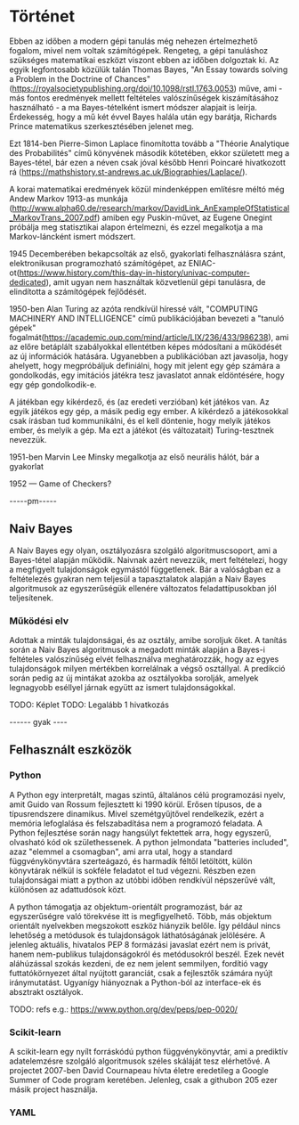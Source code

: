 # Történet

Ebben az időben a modern gépi tanulás még nehezen értelmezhető fogalom, mivel nem voltak számítógépek. Rengeteg, a gépi tanuláshoz szükséges matematikai eszközt viszont ebben az időben dolgoztak ki. Az egyik legfontosabb közülük talán Thomas Bayes, "An Essay towards solving a Problem in the Doctrine of Chances"(https://royalsocietypublishing.org/doi/10.1098/rstl.1763.0053) műve, ami - más fontos eredmények mellett feltételes valószínűségek kiszámításához használható - a ma Bayes-tételként ismert módszer alapjait is leírja. Érdekesség, hogy a mű két évvel Bayes halála után egy barátja, Richards Prince matematikus szerkesztésében jelenet meg.

Ezt 1814-ben Pierre-Simon Laplace finomította tovább a "Théorie Analytique des Probabilités" című könyvének második kötetében, ekkor született meg a Bayes-tétel, bár ezen a néven csak jóval később Henri Poincaré hivatkozott rá (https://mathshistory.st-andrews.ac.uk/Biographies/Laplace/).

A korai matematikai eredmények közül mindenképpen említésre méltó még Andew Markov 1913-as munkája (http://www.alpha60.de/research/markov/DavidLink_AnExampleOfStatistical_MarkovTrans_2007.pdf) amiben egy Puskin-művet, az Eugene Onegint próbálja meg statisztikai alapon értelmezni, és ezzel megalkotja a ma Markov-láncként ismert módszert.

1945 Decemberében bekapcsolták az első, gyakorlati felhasználásra szánt, elektronikusan programozható számítógépet, az ENIAC-ot(https://www.history.com/this-day-in-history/univac-computer-dedicated), amit ugyan nem használtak közvetlenül gépi tanulásra, de elindította a számítógépek fejlődését.

1950-ben Alan Turing az azóta rendkívül híressé vált, "COMPUTING MACHINERY AND INTELLIGENCE" című publikációjában bevezeti a "tanuló gépek" fogalmát(https://academic.oup.com/mind/article/LIX/236/433/986238), ami az előre betáplált szabályokkal ellentétben képes módosítani a működését az új információk hatására. Ugyanebben a publikációban azt javasolja, hogy ahelyett, hogy megpróbáljuk definiálni, hogy mit jelent egy gép számára a gondolkodás, egy imitációs játékra tesz javaslatot annak eldöntésére, hogy egy gép gondolkodik-e.

A játékban egy kikérdező, és (az eredeti verzióban) két játékos van. Az egyik játékos egy gép, a másik pedig egy ember. A kikérdező a játékosokkal csak írásban tud kommunikálni, és el kell döntenie, hogy melyik játékos ember, és melyik a gép. Ma ezt a játékot (és változatait) Turing-tesztnek nevezzük.

1951-ben  Marvin Lee Minsky megalkotja az első neurális hálót, bár a gyakorlat

1952 — Game of Checkers?


-----pm-----


## Naiv Bayes

A Naiv Bayes egy olyan, osztályozásra szolgáló algoritmuscsoport, ami a Bayes-tétel alapján működik. Naivnak azért nevezzük, mert feltételezi, hogy a megfigyelt tulajdonságok egymástól függetlenek. Bár a valóságban ez a feltételezés gyakran nem teljesül a tapasztalatok alapján a Naiv Bayes algoritmusok az egyszerűségük ellenére változatos feladattípusokban jól teljesítenek.

### Működési elv

Adottak a minták tulajdonságai, és az osztály, amibe soroljuk őket. A tanítás során a Naiv Bayes algoritmusok a megadott minták alapján a Bayes-i feltételes valószínűség elvét felhasználva meghatározzák, hogy az egyes tulajdonságok milyen mértékben korrelálnak a végső osztállyal. A predikció során pedig az új mintákat azokba az osztályokba sorolják, amelyek legnagyobb eséllyel járnak együtt az ismert tulajdonságokkal.

TODO: Képlet
TODO: Legalább 1 hivatkozás

------ gyak ----

## Felhasznált eszközök

### Python

A Python egy interpretált, magas szintű, általános célú programozási nyelv, amit Guido van Rossum fejlesztett ki 1990 körül. Erősen típusos, de a típusrendszere dinamikus. Mivel szemétgyűjtővel rendelkezik, ezért a memória lefoglalása és felszabadítása nem a programozó feladata. A Python fejlesztése során nagy hangsúlyt fektettek arra, hogy egyszerű, olvasható kód ok születhessenek. A python jelmondata "batteries included", azaz "elemmel a csomagban", ami arra utal, hogy a standard függvénykönyvtára szerteágazó, és harmadik féltől letöltött, külön könyvtárak nélkül is sokféle feladatot el tud végezni. Részben ezen tulajdonságai miatt a python az utóbbi időben rendkívül népszerűvé vált, különösen az adattudósok közt.

A python támogatja az objektum-orientált programozást, bár az egyszerűségre való törekvése itt is megfigyelhető. Több, más objektum orientált nyelvekben megszokott eszköz hiányzik belőle. Így például nincs lehetőség a metódusok és tulajdonságok láthatóságának jelölésére. A jelenleg aktuális, hivatalos PEP 8 formázási javaslat ezért nem is privát, hanem nem-publikus tulajdonságokról és metódusokról beszél.  Ezek nevét aláhúzással szokás kezdeni, de ez nem jelent semmilyen, fordítió vagy futtatókörnyezet által nyújtott garanciát, csak a fejlesztők számára nyújt iránymutatást. Ugyanígy hiányoznak a Python-ból az interface-ek és absztrakt osztályok.

TODO: refs
e.g.: https://www.python.org/dev/peps/pep-0020/

### Scikit-learn

A scikit-learn egy nyílt forráskódú python függvénykönyvtár, ami a prediktív adatelemzésre szolgáló algoritmusok széles skáláját tesz elérhetővé. A projectet 2007-ben David Cournapeau hívta életre eredetileg a Google Summer of Code program keretében. Jelenleg, csak a githubon 205 ezer másik project használja.

### YAML




